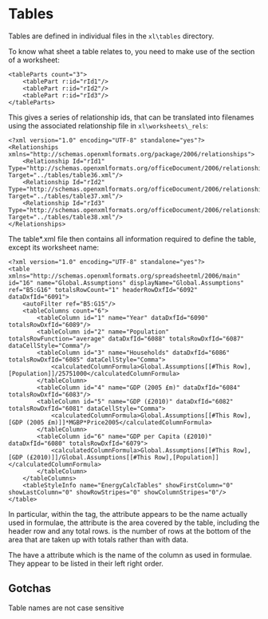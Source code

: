 # Tables

Tables are defined in individual files in the `xl\tables` directory. 

To know what sheet a table relates to, you need to make use of the <tablePart> section of a worksheet:

	<tableParts count="3">
		<tablePart r:id="rId1"/>
		<tablePart r:id="rId2"/>
		<tablePart r:id="rId3"/>
	</tableParts>

This gives a series of relationship ids, that can be translated into filenames using the associated relationship file in `xl\worksheets\_rels`:

	<?xml version="1.0" encoding="UTF-8" standalone="yes"?>
	<Relationships xmlns="http://schemas.openxmlformats.org/package/2006/relationships">
		<Relationship Id="rId1" Type="http://schemas.openxmlformats.org/officeDocument/2006/relationships/table" Target="../tables/table36.xml"/>
		<Relationship Id="rId2" Type="http://schemas.openxmlformats.org/officeDocument/2006/relationships/table" Target="../tables/table37.xml"/>
		<Relationship Id="rId3" Type="http://schemas.openxmlformats.org/officeDocument/2006/relationships/table" Target="../tables/table38.xml"/>
	</Relationships>

The table*.xml file then contains all information required to define the table, except its worksheet name:

	<?xml version="1.0" encoding="UTF-8" standalone="yes"?>
	<table xmlns="http://schemas.openxmlformats.org/spreadsheetml/2006/main" id="16" name="Global.Assumptions" displayName="Global.Assumptions" ref="B5:G16" totalsRowCount="1" headerRowDxfId="6092" dataDxfId="6091">
		<autoFilter ref="B5:G15"/>
		<tableColumns count="6">
			<tableColumn id="1" name="Year" dataDxfId="6090" totalsRowDxfId="6089"/>
			<tableColumn id="2" name="Population" totalsRowFunction="average" dataDxfId="6088" totalsRowDxfId="6087" dataCellStyle="Comma"/>
			<tableColumn id="3" name="Households" dataDxfId="6086" totalsRowDxfId="6085" dataCellStyle="Comma">
				<calculatedColumnFormula>Global.Assumptions[[#This Row],[Population]]/25751000</calculatedColumnFormula>
			</tableColumn>
			<tableColumn id="4" name="GDP (2005 £m)" dataDxfId="6084" totalsRowDxfId="6083"/>
			<tableColumn id="5" name="GDP (£2010)" dataDxfId="6082" totalsRowDxfId="6081" dataCellStyle="Comma">
				<calculatedColumnFormula>Global.Assumptions[[#This Row],[GDP (2005 £m)]]*MGBP*Price2005</calculatedColumnFormula>
			</tableColumn>
			<tableColumn id="6" name="GDP per Capita (£2010)" dataDxfId="6080" totalsRowDxfId="6079">
				<calculatedColumnFormula>Global.Assumptions[[#This Row],[GDP (£2010)]]/Global.Assumptions[[#This Row],[Population]]</calculatedColumnFormula>
			</tableColumn>
		</tableColumns>
		<tableStyleInfo name="EnergyCalcTables" showFirstColumn="0" showLastColumn="0" showRowStripes="0" showColumnStripes="0"/>
	</table>

In particular, within the <table> tag, the <displayName> attribute appears to be the name actually used in formulae, the <ref> attribute is the area covered by the table, including the header row and any total rows. <totalRowCount> is the number of rows at the bottom of the area that are taken up with totals rather than with data.
	
The <tableColumn> have a <name> attribute which is the name of the column as used in formulae. They appear to be listed in their left right order.

## Gotchas

Table names are not case sensitive
